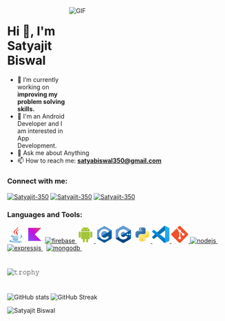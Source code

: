 <img align="right" height="300" width="360" alt="GIF" src="https://media.giphy.com/media/v1.Y2lkPTc5MGI3NjExMTI5YWNjYmFmYmRhZGRmZDgxY2ViMWIyMGNkOWMwNjc0MDQ0ZWNjMiZlcD12MV9pbnRlcm5hbF9naWZzX2dpZklkJmN0PWc/UJOIPO34viVwSZrlUs/giphy.gif"/>
<h1> Hi 👋, I'm Satyajit Biswal </h1>

- 🔭 I’m currently working on **improving my problem solving skills.**
- 🌱 I'm an Android Developer and I am interested in App Development.
- 💬 Ask me about Anything
- 📫 How to reach me: **satyabiswal350@gmail.com**
<h3 align="left">Connect with me:</h3>
<p align="left">
  <a href="https://www.linkedin.com/in/satyajit-biswal-b01325202/" target="blank"><img align="center" src="https://raw.githubusercontent.com/rahuldkjain/github-profile-readme-generator/master/src/images/icons/Social/linked-in-alt.svg" alt="Satyajit-350" height="30" width="40" /></a>
  <a href="https://leetcode.com/satyabiswal350/" target="blank"><img align="center" src="https://raw.githubusercontent.com/rahuldkjain/github-profile-readme-generator/master/src/images/icons/Social/leet-code.svg" alt="Satyajit-350" height="30" width="40" /></a>
  <a href="https://auth.geeksforgeeks.org/user/satyabiswal350/practice/" target="blank"><img align="center" src="https://raw.githubusercontent.com/rahuldkjain/github-profile-readme-generator/master/src/images/icons/Social/geeks-for-geeks.svg" alt="Satyajit-350" height="30" width="40" /></a>
</p>
<h3 align="left">Languages and Tools:</h3>
<p align="left">
  <a> <img src="https://raw.githubusercontent.com/devicons/devicon/master/icons/java/java-original.svg" alt="java" width="40" height="40"/> </a>
  <a> <img src="https://raw.githubusercontent.com/devicons/devicon/master/icons/kotlin/kotlin-original.svg" alt="java" width="40" height="40"/> </a>
  <a href="https://firebase.google.com/" target="_blank" rel="noreferrer"> <img src="https://www.vectorlogo.zone/logos/firebase/firebase-icon.svg" alt="firebase" width="40" height="40"/> </a>
  <a href="https://developer.android.com/" target="_blank"> <img src="https://raw.githubusercontent.com/devicons/devicon/master/icons/android/android-original.svg" alt="android" width="40" height="40"/> </a>
  <a> <img src="https://raw.githubusercontent.com/devicons/devicon/master/icons/c/c-original.svg" alt="c" width="40" height="40"/> </a>
  <a> <img src="https://raw.githubusercontent.com/devicons/devicon/master/icons/cplusplus/cplusplus-original.svg" alt="cpp" width="40" height="40"/> </a>
  <a href="https://www.python.org" target="_blank" rel="noreferrer"> <img src="https://raw.githubusercontent.com/devicons/devicon/master/icons/python/python-original.svg" alt="python" width="40" height="40"/> </a>
  <a href="https://code.visualstudio.com/" target="_blank"> <img src="https://raw.githubusercontent.com/devicons/devicon/master/icons/vscode/vscode-original.svg" alt="vscode" width="40" height="40"/> </a>
  <a href="https://git-scm.com/" target="_blank"> <img src="https://raw.githubusercontent.com/devicons/devicon/master/icons/git/git-original.svg" alt="git" width="40" height="40"/> </a>
  <a href="https://nodejs.org/en" target="_blank" rel="noreferrer"> <img src="https://nodejs.org/static/images/logo.svg" alt="nodejs" width="100" height="60"/> </a> &nbsp; 
   <a href="https://expressjs.com" target="_blank" rel="noreferrer"> <img src="https://ajeetchaulagain.com/static/7cb4af597964b0911fe71cb2f8148d64/8d565/express-js.webp" alt="expressjs" width="60" height="60"/> </a> &nbsp; 
   <a href="https://www.mongodb.com" target="_blank" rel="noreferrer"> <img src="https://newrelic.com/sites/default/files/styles/800w/public/2021-10/mongo_logo.jpg?itok=Z1PabBZB" alt="mongodb" width="100" height="60"/> </a> &nbsp; 

<br>

#

![𝚝𝚛𝚘𝚙𝚑𝚢](https://github-profile-trophy.vercel.app/?username=Satyajit-350&column=9&margin-w=15&margin-h=15)

#


<p align="left">
  <img src="https://github-readme-stats-sigma-five.vercel.app/api?username=Satyajit-350&show_icons=true&theme=tokyonight" alt="GitHub stats" height="150"/>
  <img src="https://github-readme-streak-stats.herokuapp.com/?user=Satyajit-350&theme=tokyonight" alt="GitHub Streak" height="150"/>
</p>
<p align="left">
  <img src="https://github-readme-stats-sigma-five.vercel.app/api/top-langs?username=Satyajit-350&show_icons=true&locale=en&layout=compact&theme=dark" alt="Satyajit Biswal" />
</p>

